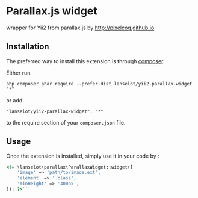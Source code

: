Parallax.js widget
==================
wrapper for Yii2 from parallax.js by http://pixelcog.github.io

Installation
------------

The preferred way to install this extension is through [composer](http://getcomposer.org/download/).

Either run

```
php composer.phar require --prefer-dist lanselot/yii2-parallax-widget "*"
```

or add

```
"lanselot/yii2-parallax-widget": "*"
```

to the require section of your `composer.json` file.


Usage
-----

Once the extension is installed, simply use it in your code by  :

```php
<?= \lanselot\parallax\ParallaxWidget::widget([
    'image' => 'path/to/image.ext',
    'element' => '.class',
    'minHeight' => '400px',
]); ?>```